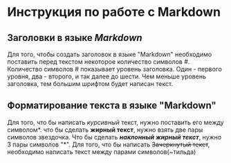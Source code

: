 # Инструкция по работе с Markdown

## Заголовки в языке *Markdown*
Для того, чтобы создать заголовок в языке "Markdown" необходимо поставить перед текстом некоторое количество символов #. Количество символов # показывает уровень заголовка. Один - первого уровня, два - второго, и так далее до шести. Чем меньше уровень заголовка, тем большим шрифтом будет написан текст.

## Форматирование текста в языке "Markdown"
Для того, что бы написать *курсивный* текст, нужно поставить его между символом*. что бы сделать **жирный текст**, нужно взять две пары символов звездочка. Что бы сделать ***наклонный жирный текст***, нужно 3 пары символов "*".
Для того, что бы написать ~~Зачеркнутый текст~~, необходимо написать текст между парами символов(~тильда)

